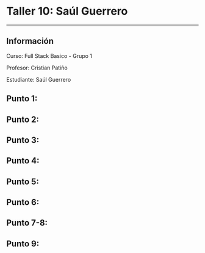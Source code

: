 <h1>Taller 10: Saúl Guerrero</h1>
<hr>

<h2>Información</h2>
<p>Curso: Full Stack Basico - Grupo 1</p>
<p>Profesor: Cristian Patiño</p>
<p>Estudiante: Saúl Guerrero</p>
<h2>Punto 1: </h2>
<h2>Punto 2:  </h2>

<h2>Punto 3: </h2>
<h2>Punto 4: </h2>
<h2>Punto 5: </h2>
<h2>Punto 6: </h2>

<h2>Punto 7-8: </h2>

<h2>Punto 9:  <h2>
